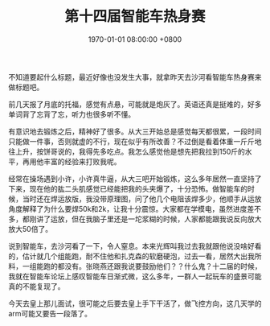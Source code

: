 ﻿---
layout: post
title: 第十四届智能车热身赛
date: 1970-01-01 08:00:00 +0800
categories: 日记
issue_id: 171
---

不知道要起什么标题，最近好像也没发生大事，就拿昨天去沙河看智能车热身赛来做标题吧。

前几天报了月底的托福，感觉有点悬，可能就是炮灰了。英语还真是挺难的，好多单词背了忘背了忘，听力也很多听不懂。

有意识地去锻炼之后，精神好了很多。从大三开始总是感觉每天都很累，一段时间只能做一件事，否则就虚的不行，现在似乎有所改善？不过倒是看着体重一斤斤地往上升，按饼哥说的，我得先多吃点。我怎么感觉他是想先把我拉到150斤的水平，再用他丰富的经验来打败我呢。

经常在操场遇到小许，小许真牛逼，从大三吧开始锻炼，这么多年居然一直坚持了下来，现在他的肱二头肌感觉已经能把我的头夹爆了，十分恐怖。做智能车的时候，当时还在焊运放版，我没带原理图，问了他几个电阻该焊多少，他顺手从运放角度解释了为什么要焊50k和2k，让我十分震惊。大家都在学模电，虽然进度差不多，都刚讲了运放，但在我脑子里还是一坨浆糊的时候，人家都能跟我说反向放大放大50倍了。

说到智能车，去沙河看了一下，令人窒息。本来光辉叫我过去我就跟他说没啥好看的，估计就几个组能跑，耐不住他和扎克森的软磨硬泡，过去一看，居然大出我所料，一组能跑的都没有。张晓燕还跟我说要鼓励他们？？什么鬼？十二届的时候，我就在智能车论坛上感叹智能车日渐式微，这么多年，一群人一起玩车的盛景可能真的不能复现了。

今天去皇上那儿面试，很可能之后要去皇上手下干活了，做飞控方向，这几天学的arm可能又要告一段落了。
